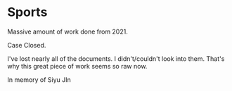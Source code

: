 # Sports

Massive amount of work done from 2021.   
   
Case Closed.  

I've lost nearly all of the documents. I didn't/couldn't look into them. That's why this great piece of work seems so raw now.

In memory of Siyu JIn

